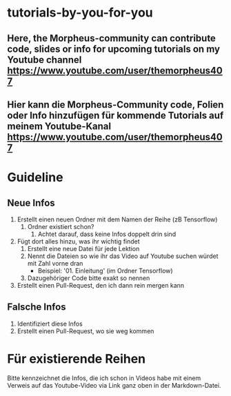 # tutorials-by-you-for-you
## Here, the Morpheus-community can contribute code, slides or info for upcoming tutorials on my Youtube channel https://www.youtube.com/user/themorpheus407
## Hier kann die Morpheus-Community code, Folien oder Info hinzufügen für kommende Tutorials auf meinem Youtube-Kanal https://www.youtube.com/user/themorpheus407

# Guideline

## Neue Infos
1. Erstellt einen neuen Ordner mit dem Namen der Reihe (zB Tensorflow)
    1. Ordner existiert schon?
        1. Achtet darauf, dass keine Infos doppelt drin sind
1. Fügt dort alles hinzu, was ihr wichtig findet
    1. Erstellt eine neue Datei für jede Lektion
    1. Nennt die Dateien so wie ihr das Video auf Youtube suchen würdet mit Zahl vorne dran
        * Beispiel: '01. Einleitung' (im Ordner Tensorflow)
    1. Dazugehöriger Code bitte exakt so nennen
1. Erstellt einen Pull-Request, den ich dann rein mergen kann

## Falsche Infos
1. Identifiziert diese Infos
2. Erstellt einen Pull-Request, wo sie weg kommen

# Für existierende Reihen
Bitte kennzeichnet die Infos, die ich schon in Videos habe mit einem Verweis auf das Youtube-Video via Link ganz oben in der Markdown-Datei.
